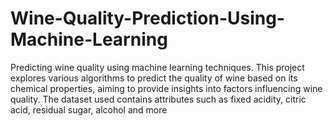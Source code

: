 # Wine-Quality-Prediction-Using-Machine-Learning
Predicting wine quality using machine learning techniques. This project explores various algorithms to predict the quality of wine based on its chemical properties,  aiming to provide insights into factors influencing wine quality. The dataset used contains attributes such as  fixed acidity, citric acid, residual sugar, alcohol and more
